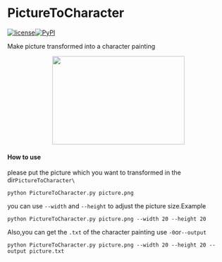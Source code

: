 # PictureToCharacter


[![license](https://img.shields.io/github/license/mashape/apistatus.svg)](https://github.com/luliyucoordinate/PictureToCharacter)[![PyPI](https://img.shields.io/pypi/pyversions/Django.svg)](https://github.com/luliyucoordinate/PictureToCharacter)

Make picture  transformed into a character painting

<center class="half">
<img src="http://wx3.sinaimg.cn/mw690/af2d2659gy1foa4e4p1uuj20mp0pagm7.jpg"  width = "300" height = "200">
</center>

#### How to use

please put the picture which you want to transformed in the dir`PictureToCharacter\`

```shell
python PictureToCharacter.py picture.png
```

you can use `--width` and `--height` to adjust the picture size.Example

```shell
python PictureToCharacter.py picture.png --width 20 --height 20
```

 Also,you can get the `.txt` of the character painting use `-0`or`--output`

```shell
python PictureToCharacter.py picture.png --width 20 --height 20 --output picture.txt
```


